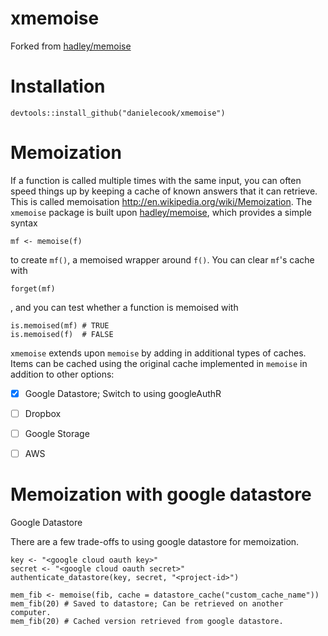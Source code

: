 # xmemoise 

Forked from [hadley/memoise](https://github.com/hadley/memoise)

# Installation

```
devtools::install_github("danielecook/xmemoise")
```

# Memoization

If a function is called multiple times with the same input, you can
often speed things up by keeping a cache of known answers that it can
retrieve. This is called memoisation <http://en.wikipedia.org/wiki/Memoization>.
The `xmemoise` package is built upon [hadley/memoise](https://github.com/hadley/memoise), which provides a simple syntax 

    mf <- memoise(f)

to create `mf()`, a memoised wrapper around `f()`. You can clear `mf`'s
cache with 

    forget(mf)

, and you can test whether a function is memoised with

    is.memoised(mf) # TRUE
    is.memoised(f)  # FALSE


`xmemoise` extends upon `memoise` by adding in additional types of caches. Items can be cached using the original cache implemented in `memoise` in addition to other options:

* [x] Google Datastore; Switch to using googleAuthR
* [ ] Dropbox
* [ ] Google Storage
* [ ] AWS


# Memoization with google datastore

Google Datastore 

There are a few trade-offs to using google datastore for memoization.

```
key <- "<google cloud oauth key>"
secret <- "<google cloud oauth secret>"
authenticate_datastore(key, secret, "<project-id>")

mem_fib <- memoise(fib, cache = datastore_cache("custom_cache_name"))
mem_fib(20) # Saved to datastore; Can be retrieved on another computer.
mem_fib(20) # Cached version retrieved from google datastore.
```